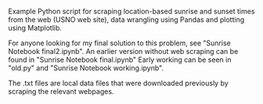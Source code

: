 Example Python script for scraping location-based sunrise and sunset times from the web (USNO web site), data wrangling using Pandas and plotting using Matplotlib. 

For anyone looking for my final solution to this problem, see "Sunrise Notebook final2.ipynb".
An earlier version without web scraping can be found in "Sunrise Notebook final.ipynb"
Early working can be seen in "old.py" and "Sunrise Notebook working.ipynb". 

The .txt files are local data files that were downloaded previously by scraping the relevant webpages. 